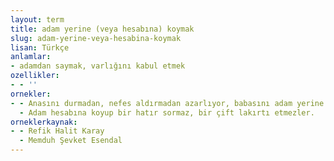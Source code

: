 ```yaml
---
layout: term
title: adam yerine (veya hesabına) koymak
slug: adam-yerine-veya-hesabina-koymak
lisan: Türkçe
anlamlar:
- adamdan saymak, varlığını kabul etmek
ozellikler:
- - ''
ornekler:
- - Anasını durmadan, nefes aldırmadan azarlıyor, babasını adam yerine koymuyor, ağzını açarken susturuyordu.
  - Adam hesabına koyup bir hatır sormaz, bir çift lakırtı etmezler.
orneklerkaynak:
- - Refik Halit Karay
  - Memduh Şevket Esendal
---
```

